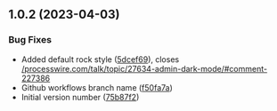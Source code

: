 ## 1.0.2 (2023-04-03)


### Bug Fixes

* Added default rock style ([5dcef69](https://github.com/flydev-fr/AdminStyleDark/commit/5dcef698bb64dc5741708718ebf31af5a0de0c29)), closes [/processwire.com/talk/topic/27634-admin-dark-mode/#comment-227386](https://github.com//processwire.com/talk/topic/27634-admin-dark-mode//issues/comment-227386)
* Github workflows branch name ([f50fa7a](https://github.com/flydev-fr/AdminStyleDark/commit/f50fa7a6866fe71ac2f1c9c1c8c6fdaf2b377c88))
* Initial version number ([75b87f2](https://github.com/flydev-fr/AdminStyleDark/commit/75b87f244dba6913128d0e388ded1f9a9eba798a))



